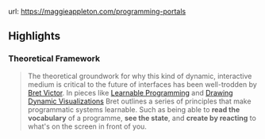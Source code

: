 
url: https://maggieappleton.com/programming-portals

## Highlights 
  
### Theoretical Framework

> The theoretical groundwork for why this kind of dynamic, interactive medium is critical to the future of interfaces has been well-trodden by [Bret Victor](http://worrydream.com/). In pieces like [Learnable Programming](http://worrydream.com/LearnableProgramming/) and [Drawing Dynamic Visualizations](https://www.youtube.com/watch?v=ef2jpjTEB5U) Bret outlines a series of principles that make programmatic systems learnable. Such as being able to **read the vocabulary** of a programme, **see the state**, and **create by reacting** to what's on the screen in front of you.